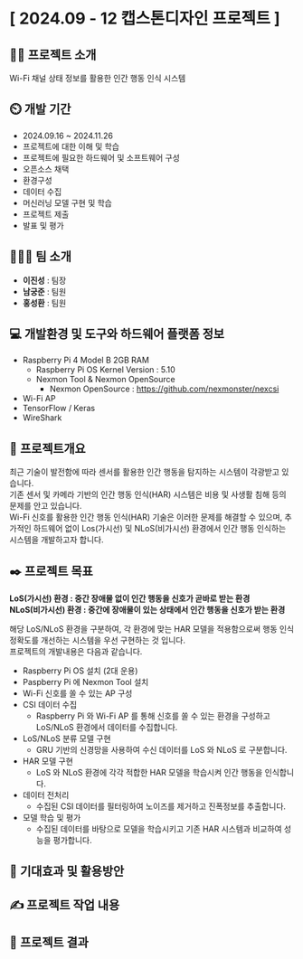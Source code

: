 # [ 2024.09 - 12 캡스톤디자인 프로젝트 ]
## 👨‍🏫 프로젝트 소개
Wi-Fi 채널 상태 정보를 활용한 인간 행동 인식 시스템 

## ⏲️ 개발 기간 
- 2024.09.16 ~ 2024.11.26
- 프로젝트에 대한 이해 및 학습
- 프로젝트에 필요한 하드웨어 및 소프트웨어 구성
- 오픈소스 채택
- 환경구성
- 데이터 수집
- 머신러닝 모델 구현 및 학습
- 프로젝트 제출
- 발표 및 평가

## 🧑‍🤝‍🧑 팀 소개
- **이진성** : 팀장
- **남궁준** : 팀원
- **홍성환** : 팀원

## 💻 개발환경 및 도구와 하드웨어 플랫폼 정보
- Raspberry Pi 4 Model B 2GB RAM
  - Raspberry Pi OS Kernel Version : 5.10
  - Nexmon Tool & Nexmon OpenSource
    - Nexmon OpenSource : <https://github.com/nexmonster/nexcsi>
- Wi-Fi AP
- TensorFlow / Keras
- WireShark

## 📌 프로젝트개요
최근 기술이 발전함에 따라 센서를 활용한 인간 행동을 탐지하는 시스템이 각광받고 있습니다. <br>
기존 센서 및 카메라 기반의 인간 행동 인식(HAR) 시스템은 비용 및 사생활 침해 등의 문제를 안고 있습니다. <br>
Wi-Fi 신호를 활용한 인간 행동 인식(HAR) 기술은 이러한 문제를 해결할 수 있으며, 
추가적인 하드웨어 없이 Los(가시선) 및 NLoS(비가시선) 환경에서 인간 행동 인식하는 시스템을 개발하고자 합니다.

## ✒️ 프로젝트 목표
**LoS(가시선) 환경 : 중간 장애물 없이 인간 행동을 신호가 곧바로 받는 환경** <br>
**NLoS(비가시선) 환경 : 중간에 장애물이 있는 상태에서 인간 행동을 신호가 받는 환경** <br>

해당 LoS/NLoS 환경을 구분하여, 각 환경에 맞는 HAR 모델을 적용함으로써 행동 인식 정확도를 개선하는 시스템을 우선 구현하는 것 입니다. <br>
프로젝트의 개발내용은 다음과 같습니다. 
- Raspberry Pi OS 설치 (2대 운용)
- Paspberry Pi 에 Nexmon Tool 설치
- Wi-Fi 신호를 쏠 수 있는 AP 구성
- CSI 데이터 수집
  - Raspberry Pi 와 Wi-Fi AP 를 통해 신호를 쏠 수 있는 환경을 구성하고 LoS/NLoS 환경에서 데이터를 수집합니다.
- LoS/NLoS 분류 모델 구현
  - GRU 기반의 신경망을 사용하여 수신 데이터를 LoS 와 NLoS 로 구분합니다.
- HAR 모델 구현
  - LoS 와 NLoS 환경에 각각 적합한 HAR 모델을 학습시켜 인간 행동을 인식합니다.
- 데이터 전처리
  - 수집된 CSI 데이터를 필터링하여 노이즈를 제거하고 진폭정보를 추출합니다.
- 모델 학습 및 평가
  - 수집된 데이터를 바탕으로 모델을 학습시키고 기존 HAR 시스템과 비교하여 성능을 평가합니다.     

## 📍 기대효과 및 활용방안

## ✍ 프로젝트 작업 내용

## 💾 프로젝트 결과
